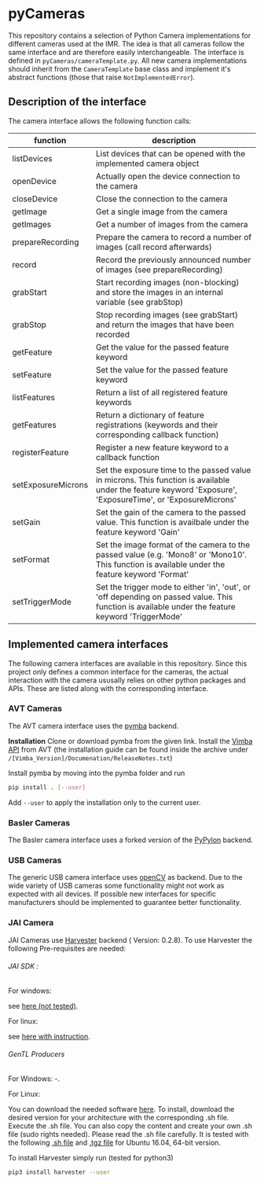# pyCameras

This repository contains a selection of Python Camera implementations for different cameras used at the IMR.
The idea is that all cameras follow the same interface and are therefore easily interchangeable.
The interface is defined in `pyCameras/cameraTemplate.py`.
All new camera implementations should inherit from the `CameraTemplate` base class and implement it's abstract functions (those that raise `NotImplementedError`).

## Description of the interface

The camera interface allows the following function calls:

| function | description |
| -------- | ----------- |
| listDevices | List devices that can be opened with the implemented camera object |
| openDevice | Actually open the device connection to the camera |
| closeDevice | Close the connection to the camera |
| getImage | Get a single image from the camera |
| getImages | Get a number of images from the camera |
| prepareRecording | Prepare the camera to record a number of images (call record afterwards) |
| record | Record the previously announced number of images (see prepareRecording) |
| grabStart | Start recording images (non-blocking) and store the images in an internal variable (see grabStop) |
| grabStop | Stop recording images (see grabStart) and return the images that have been recorded |
| getFeature | Get the value for the passed feature keyword |
| setFeature | Set the value for the passed feature keyword |
| listFeatures | Return a list of all registered feature keywords |
| getFeatures | Return a dictionary of feature registrations (keywords and their corresponding callback function) |
| registerFeature | Register a new feature keyword to a callback function |
| setExposureMicrons | Set the exposure time to the passed value in microns. This function is available under the feature keyword 'Exposure', 'ExposureTime', or 'ExposureMicrons' |
| setGain | Set the gain of the camera to the passed value. This function is availbale under the feature keyword 'Gain' |
| setFormat | Set the image format of the camera to the passed value (e.g. 'Mono8' or 'Mono10'. This function is available under the feature keyword 'Format' |
| setTriggerMode | Set the trigger mode to either 'in', 'out', or 'off depending on passed value. This function is available under the feature keyword 'TriggerMode' |

## Implemented camera interfaces

The following camera interfaces are available in this repository.
Since this project only defines a common interface for the cameras, the actual interaction with the camera ususally relies on other python packages and APIs.
These are listed along with the corresponding interface.

### AVT Cameras

The AVT camera interface uses the [pymba](https://github.com/morefigs/pymba.git) backend.

**Installation**
Clone or download pymba from the given link. Install the [Vimba API](https://www.alliedvision.com/de/produkte/software.html)
from AVT (the installation guide can be found inside the archive under `/[Vimba_Version]/Documenation/ReleaseNotes.txt`)

Install pymba by moving into the pymba folder and run
```bash
pip install . [--user]
```
Add `--user` to apply the installation only to the current user. 

### Basler Cameras

The Basler camera interface uses a forked version of the [PyPylon](https://gitlab.imr.uni-hannover.de/kroeger/PyPylon) backend.

### USB Cameras

The generic USB camera interface uses [openCV](https://opencv.org/) as backend.
Due to the wide variety of USB cameras some functionality might not work as expected with all devices.
If possible new interfaces for specific manufacturers should be implemented to guarantee better functionality.

### JAI Camera

JAI Cameras use [Harvester](https://github.com/genicam/harvesters) backend ( Version: 0.2.8). To use Harvester the following Pre-requisites are needed:

###### JAI SDK :
For windows:

see [here (not tested)](https://www.jai.com/support-software/jai-software). 

For linux:

see [here with instruction](https://gitlab.imr.uni-hannover.de/imr/jai_sdk_linux).
###### GenTL Producers
For Windows: -.

For Linux: 


You can download the needed software [here](http://static.matrix-vision.com/mvIMPACT_Acquire/2.29.0/). 
To install, download the desired version for your architecture with the corresponding .sh file. Execute the .sh file. You can also copy the content and create your own .sh file
(sudo rights needed). Please read the .sh file carefully. It is tested with the following [.sh file](http://static.matrix-vision.com/mvIMPACT_Acquire/2.29.0/install_mvGenTL_Acquire.sh) and [.tgz file](http://static.matrix-vision.com/mvIMPACT_Acquire/2.29.0/mvGenTL_Acquire-x86_64_ABI2-2.29.0.tgz) for Ubuntu 16.04, 64-bit version.

To install Harvester simply run (tested for python3)
```bash
pip3 install harvester --user
```